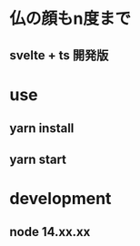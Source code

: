 # 仏の顔もn度まで
## svelte + ts 開発版

# use 
## yarn install
## yarn start

# development
## node 14.xx.xx
